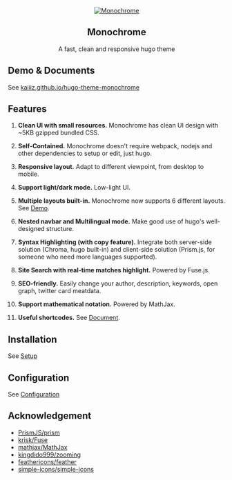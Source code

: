 <p align="center">
  <a href="https://kaiiiz.github.io/hugo-theme-monochrome">
    <img alt="Monochrome" src="https://github.com/kaiiiz/hugo-theme-monochrome/blob/dev/images/screenshot.png">
  </a>
</p>

<h2 align="center">
  Monochrome
</h2>

<p align="center">
  A fast, clean and responsive hugo theme
</p>

## Demo & Documents

See [kaiiiz.github.io/hugo-theme-monochrome](https://kaiiiz.github.io/hugo-theme-monochrome)

## Features

1. **Clean UI with small resources.** Monochrome has clean UI design with ~5KB gzipped bundled CSS.

2. **Self-Contained.** Monochrome doesn't require webpack, nodejs and other dependencies to setup or edit, just hugo.

3. **Responsive layout.** Adapt to different viewpoint, from desktop to mobile.

4. **Support light/dark mode.** Low-light UI.

5. **Multiple layouts built-in.** Monochrome now supports 6 different layouts. See [Demo](https://kaiiiz.github.io/hugo-theme-monochrome/layouts/).

6. **Nested navbar and Multilingual mode.** Make good use of hugo's well-designed structure.

7. **Syntax Highlighting (with copy feature).** Integrate both server-side solution (Chroma, hugo built-in) and client-side solution (Prism.js, for someone who need more languages supported).

8. **Site Search with real-time matches highlight.** Powered by Fuse.js.

9.  **SEO-friendly.** Easily change your author, description, keywords, open graph, twitter card meatdata.

10. **Support mathematical notation.** Powered by MathJax.

11. **Useful shortcodes.** See [Document](https://kaiiiz.github.io/hugo-theme-monochrome/shortcodes/).

## Installation

See [Setup](https://kaiiiz.github.io/hugo-theme-monochrome/setup)

## Configuration

See [Configuration](https://kaiiiz.github.io/hugo-theme-monochrome/configuration/)

## Acknowledgement

* [PrismJS/prism](https://github.com/PrismJS/prism)
* [krisk/Fuse](https://github.com/krisk/Fuse)
* [mathjax/MathJax](https://github.com/mathjax/MathJax)
* [kingdido999/zooming](https://github.com/kingdido999/zooming)
* [feathericons/feather](https://github.com/feathericons/feather)
* [simple-icons/simple-icons](https://github.com/simple-icons/simple-icons)
